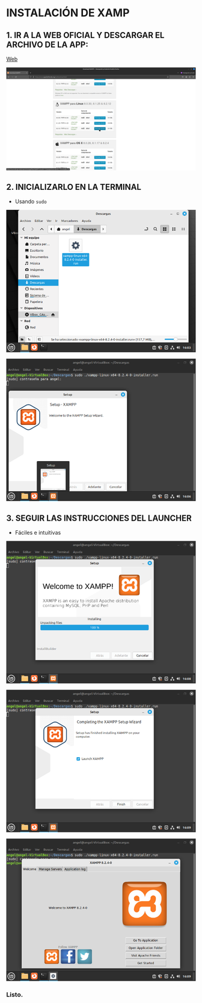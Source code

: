 # INSTALACIÓN DE XAMP

## 1. IR A LA WEB OFICIAL Y DESCARGAR EL ARCHIVO DE LA APP:

[Web](https://www.apachefriends.org/es/download.html)


![1](https://github.com/Angel170605/DPL_A_Angel/blob/main/IMGS/tarea_instalacion_xamp/1.png)


## 2. INICIALIZARLO EN LA TERMINAL

 - Usando ```sudo```

![1](https://github.com/Angel170605/DPL_A_Angel/blob/main/IMGS/tarea_instalacion_xamp/2.png)

![1](https://github.com/Angel170605/DPL_A_Angel/blob/main/IMGS/tarea_instalacion_xamp/3.png)


 ## 3. SEGUIR LAS INSTRUCCIONES DEL LAUNCHER

 - Fáciles e intuitivas

![1](https://github.com/Angel170605/DPL_A_Angel/blob/main/IMGS/tarea_instalacion_xamp/4.png)

![1](https://github.com/Angel170605/DPL_A_Angel/blob/main/IMGS/tarea_instalacion_xamp/5.png)

![1](https://github.com/Angel170605/DPL_A_Angel/blob/main/IMGS/tarea_instalacion_xamp/6.png)

 ### Listo.

 

